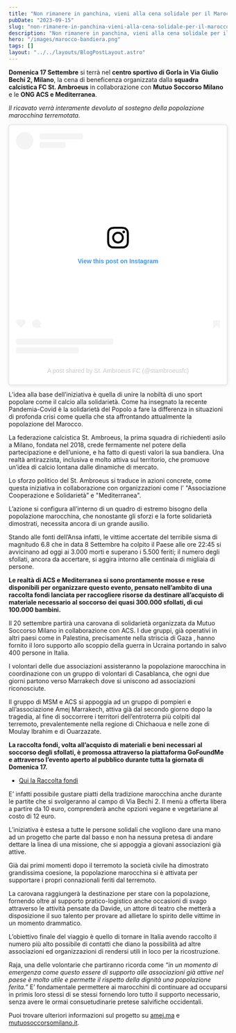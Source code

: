 ```yaml
---
title: "Non rimanere in panchina, vieni alla cena solidale per il Marocco"
pubDate: "2023-09-15"
slug: "non-rimanere-in-panchina-vieni-alla-cena-solidale-per-il-marocco"
description: "Non rimanere in panchina, vieni alla cena solidale per il Marocco."
hero: "/images/marocco-bandiera.png"
tags: []
layout: "../../layouts/BlogPostLayout.astro"
---
```


**Domenica 17 Settembre** si terrà nel **centro sportivo di Gorla in Via Giulio Bechi 2, Milano**, la cena di beneficenza organizzata dalla **squadra calcistica FC St. Ambroeus** in collaborazione con **Mutuo Soccorso Milano** e le **ONG ACS e Mediterranea**.

_Il ricavato verrà interamente devoluto al sostegno della popolazione marocchina terremotata._

<blockquote class="instagram-media" data-instgrm-permalink="https://www.instagram.com/p/CxIKFndsuwe/?utm_source=ig_embed&amp;utm_campaign=loading" data-instgrm-version="14" style=" background:#FFF; border:0; border-radius:3px; box-shadow:0 0 1px 0 rgba(0,0,0,0.5),0 1px 10px 0 rgba(0,0,0,0.15); margin: 1px; max-width:540px; min-width:326px; padding:0; width:99.375%; width:-webkit-calc(100% - 2px); width:calc(100% - 2px);"><div style="padding:16px;"> <a href="https://www.instagram.com/p/CxIKFndsuwe/?utm_source=ig_embed&amp;utm_campaign=loading" style=" background:#FFFFFF; line-height:0; padding:0 0; text-align:center; text-decoration:none; width:100%;" target="_blank"> <div style=" display: flex; flex-direction: row; align-items: center;"> <div style="background-color: #F4F4F4; border-radius: 50%; flex-grow: 0; height: 40px; margin-right: 14px; width: 40px;"></div> <div style="display: flex; flex-direction: column; flex-grow: 1; justify-content: center;"> <div style=" background-color: #F4F4F4; border-radius: 4px; flex-grow: 0; height: 14px; margin-bottom: 6px; width: 100px;"></div> <div style=" background-color: #F4F4F4; border-radius: 4px; flex-grow: 0; height: 14px; width: 60px;"></div></div></div><div style="padding: 19% 0;"></div> <div style="display:block; height:50px; margin:0 auto 12px; width:50px;"><svg width="50px" height="50px" viewBox="0 0 60 60" version="1.1" xmlns="https://www.w3.org/2000/svg" xmlns:xlink="https://www.w3.org/1999/xlink"><g stroke="none" stroke-width="1" fill="none" fill-rule="evenodd"><g transform="translate(-511.000000, -20.000000)" fill="#000000"><g><path d="M556.869,30.41 C554.814,30.41 553.148,32.076 553.148,34.131 C553.148,36.186 554.814,37.852 556.869,37.852 C558.924,37.852 560.59,36.186 560.59,34.131 C560.59,32.076 558.924,30.41 556.869,30.41 M541,60.657 C535.114,60.657 530.342,55.887 530.342,50 C530.342,44.114 535.114,39.342 541,39.342 C546.887,39.342 551.658,44.114 551.658,50 C551.658,55.887 546.887,60.657 541,60.657 M541,33.886 C532.1,33.886 524.886,41.1 524.886,50 C524.886,58.899 532.1,66.113 541,66.113 C549.9,66.113 557.115,58.899 557.115,50 C557.115,41.1 549.9,33.886 541,33.886 M565.378,62.101 C565.244,65.022 564.756,66.606 564.346,67.663 C563.803,69.06 563.154,70.057 562.106,71.106 C561.058,72.155 560.06,72.803 558.662,73.347 C557.607,73.757 556.021,74.244 553.102,74.378 C549.944,74.521 548.997,74.552 541,74.552 C533.003,74.552 532.056,74.521 528.898,74.378 C525.979,74.244 524.393,73.757 523.338,73.347 C521.94,72.803 520.942,72.155 519.894,71.106 C518.846,70.057 518.197,69.06 517.654,67.663 C517.244,66.606 516.755,65.022 516.623,62.101 C516.479,58.943 516.448,57.996 516.448,50 C516.448,42.003 516.479,41.056 516.623,37.899 C516.755,34.978 517.244,33.391 517.654,32.338 C518.197,30.938 518.846,29.942 519.894,28.894 C520.942,27.846 521.94,27.196 523.338,26.654 C524.393,26.244 525.979,25.756 528.898,25.623 C532.057,25.479 533.004,25.448 541,25.448 C548.997,25.448 549.943,25.479 553.102,25.623 C556.021,25.756 557.607,26.244 558.662,26.654 C560.06,27.196 561.058,27.846 562.106,28.894 C563.154,29.942 563.803,30.938 564.346,32.338 C564.756,33.391 565.244,34.978 565.378,37.899 C565.522,41.056 565.552,42.003 565.552,50 C565.552,57.996 565.522,58.943 565.378,62.101 M570.82,37.631 C570.674,34.438 570.167,32.258 569.425,30.349 C568.659,28.377 567.633,26.702 565.965,25.035 C564.297,23.368 562.623,22.342 560.652,21.575 C558.743,20.834 556.562,20.326 553.369,20.18 C550.169,20.033 549.148,20 541,20 C532.853,20 531.831,20.033 528.631,20.18 C525.438,20.326 523.257,20.834 521.349,21.575 C519.376,22.342 517.703,23.368 516.035,25.035 C514.368,26.702 513.342,28.377 512.574,30.349 C511.834,32.258 511.326,34.438 511.181,37.631 C511.035,40.831 511,41.851 511,50 C511,58.147 511.035,59.17 511.181,62.369 C511.326,65.562 511.834,67.743 512.574,69.651 C513.342,71.625 514.368,73.296 516.035,74.965 C517.703,76.634 519.376,77.658 521.349,78.425 C523.257,79.167 525.438,79.673 528.631,79.82 C531.831,79.965 532.853,80.001 541,80.001 C549.148,80.001 550.169,79.965 553.369,79.82 C556.562,79.673 558.743,79.167 560.652,78.425 C562.623,77.658 564.297,76.634 565.965,74.965 C567.633,73.296 568.659,71.625 569.425,69.651 C570.167,67.743 570.674,65.562 570.82,62.369 C570.966,59.17 571,58.147 571,50 C571,41.851 570.966,40.831 570.82,37.631"></path></g></g></g></svg></div><div style="padding-top: 8px;"> <div style=" color:#3897f0; font-family:Arial,sans-serif; font-size:14px; font-style:normal; font-weight:550; line-height:18px;">View this post on Instagram</div></div><div style="padding: 12.5% 0;"></div> <div style="display: flex; flex-direction: row; margin-bottom: 14px; align-items: center;"><div> <div style="background-color: #F4F4F4; border-radius: 50%; height: 12.5px; width: 12.5px; transform: translateX(0px) translateY(7px);"></div> <div style="background-color: #F4F4F4; height: 12.5px; transform: rotate(-45deg) translateX(3px) translateY(1px); width: 12.5px; flex-grow: 0; margin-right: 14px; margin-left: 2px;"></div> <div style="background-color: #F4F4F4; border-radius: 50%; height: 12.5px; width: 12.5px; transform: translateX(9px) translateY(-18px);"></div></div><div style="margin-left: 8px;"> <div style=" background-color: #F4F4F4; border-radius: 50%; flex-grow: 0; height: 20px; width: 20px;"></div> <div style=" width: 0; height: 0; border-top: 2px solid transparent; border-left: 6px solid #f4f4f4; border-bottom: 2px solid transparent; transform: translateX(16px) translateY(-4px) rotate(30deg)"></div></div><div style="margin-left: auto;"> <div style=" width: 0px; border-top: 8px solid #F4F4F4; border-right: 8px solid transparent; transform: translateY(16px);"></div> <div style=" background-color: #F4F4F4; flex-grow: 0; height: 12px; width: 16px; transform: translateY(-4px);"></div> <div style=" width: 0; height: 0; border-top: 8px solid #F4F4F4; border-left: 8px solid transparent; transform: translateY(-4px) translateX(8px);"></div></div></div> <div style="display: flex; flex-direction: column; flex-grow: 1; justify-content: center; margin-bottom: 24px;"> <div style=" background-color: #F4F4F4; border-radius: 4px; flex-grow: 0; height: 14px; margin-bottom: 6px; width: 224px;"></div> <div style=" background-color: #F4F4F4; border-radius: 4px; flex-grow: 0; height: 14px; width: 144px;"></div></div></a><p style=" color:#c9c8cd; font-family:Arial,sans-serif; font-size:14px; line-height:17px; margin-bottom:0; margin-top:8px; overflow:hidden; padding:8px 0 7px; text-align:center; text-overflow:ellipsis; white-space:nowrap;"><a href="https://www.instagram.com/p/CxIKFndsuwe/?utm_source=ig_embed&amp;utm_campaign=loading" style=" color:#c9c8cd; font-family:Arial,sans-serif; font-size:14px; font-style:normal; font-weight:normal; line-height:17px; text-decoration:none;" target="_blank">A post shared by St. Ambroeus FC (@stambroeusfc)</a></p></div></blockquote>
<script async src="//www.instagram.com/embed.js"></script>

L’idea alla base dell’iniziativa è quella di unire la nobiltà di uno sport popolare come il calcio alla solidarietà. Come ha insegnato la recente Pandemia-Covid è la solidarietà del Popolo a fare la differenza in situazioni di profonda crisi come quella che sta affrontando attualmente la popolazione del Marocco.

La federazione calcistica St. Ambroeus, la prima squadra di richiedenti asilo a Milano, fondata nel 2018, crede fermamente nel potere della partecipazione e dell’unione, e ha fatto di questi valori la sua bandiera. Una realtà antirazzista, inclusiva e molto attiva sul territorio, che promuove un’idea di calcio lontana dalle dinamiche di mercato.

Lo sforzo politico del St. Ambroeus si traduce in azioni concrete, come questa iniziativa in collaborazione con organizzazioni come l’ "Associazione Cooperazione e Solidarietà” e "Mediterranea".

L’azione si configura all’interno di un quadro di estremo bisogno della popolazione marocchina, che nonostante gli sforzi e la forte solidarietà dimostrati, necessita ancora di un grande ausilio.

Stando alle fonti dell’Ansa infatti, le vittime accertate del terribile sisma di magnitudo 6.8 che in data 8 Settembre ha colpito il Paese alle ore 22:45 si avvicinano ad oggi ai 3.000 morti e superano i 5.500 feriti; il numero degli sfollati, ancora da accertare, si aggira intorno alle centinaia di migliaia di persone.

**Le realtà di ACS e Mediterranea si sono prontamente mosse e rese disponibili per organizzare questo evento, pensato nell’ambito di una raccolta fondi lanciata per raccogliere risorse da destinare all’acquisto di materiale necessario al soccorso dei quasi 300.000 sfollati, di cui 100.000 bambini.**

Il 20 settembre partirà una carovana di solidarietà organizzata da Mutuo Soccorso Milano in collaborazione con ACS. I due gruppi, già operativi in altri paesi come in Palestina, precisamente nella striscia di Gaza , hanno fornito il loro supporto allo scoppio della guerra in Ucraina portando in salvo 400 persone in Italia.

I volontari delle due associazioni assisteranno la popolazione marocchina in coordinazione con un gruppo di volontari di Casablanca, che ogni due giorni partono verso Marrakech dove si uniscono ad associazioni riconosciute.

Il gruppo di MSM e ACS si appoggia ad un gruppo di pompieri e all’associazione Amej Marrakech, attiva già dal secondo giorno dopo la tragedia, al fine di soccorrere i territori dell’entroterra più colpiti dal terremoto, prevalentemente nella regione di Chichaoua e nelle zone di Moulay Ibrahim e di Ouarzazate.

**La raccolta fondi, volta all’acquisto di materiali e beni necessari al soccorso degli sfollati, è promossa attraverso la piattaforma GoFoundMe e attraverso l’evento aperto al pubblico durante tutta la giornata di Domenica 17.**

- [Qui la Raccolta fondi](https://www.gofundme.com/f/sostieni-le-persone-colpite-dal-sisma-in-marocco/share)

E’ infatti possibile gustare piatti della tradizione marocchina anche durante le partite che si svolgeranno al campo di Via Bechi 2. Il menù a offerta libera a partire da 10 euro, comprenderà anche opzioni vegane e vegetariane al costo di 12 euro.

L’iniziativa è estesa a tutte le persone solidali che vogliono dare una mano ad un progetto che parte dal basso e non ha nessuna pretesa di andare dettare la linea di una missione, che si appoggia a giovani associazioni già attive.

Già dai primi momenti dopo il terremoto la società civile ha dimostrato grandissima coesione, la popolazione marocchina si è attivata per supportare i propri connazionali feriti dal terremoto.

La carovana raggiungerà la destinazione per stare con la popolazione, fornendo oltre al supporto pratico-logistico anche occasioni di svago attraverso le attività pensate da Davide, un attore di teatro che metterà a disposizione il suo talento per provare ad allietare lo spirito delle vittime in un momento drammatico.

L’obiettivo finale del viaggio è quello di tornare in Italia avendo raccolto il numero più alto possibile di contatti che diano la possibilità ad altre associazioni ed organizzazioni di rendersi utili in loco per la ricostruzione.

Raja, una delle volontarie che partiranno ricorda come _“in un momento di emergenza come questo essere di supporto alle associazioni già attive nel paese è molto utile e permette il rispetto della dignità una popolazione ferita.”_ E’ fondamentale permettere ai marocchini di continuare ad occuparsi in primis loro stessi di se stessi fornendo loro tutto il supporto necessario, senza avere le ormai consuetudinarie pretese salvifiche occidentali.

Puoi trovare ulteriori informazioni sul progetto su [amej.ma](https://www.amej.ma/p/03-2018-amejkleaagmail_45.html) e [mutuosoccorsomilano.it](https://www.mutuosoccorsomilano.it/).
